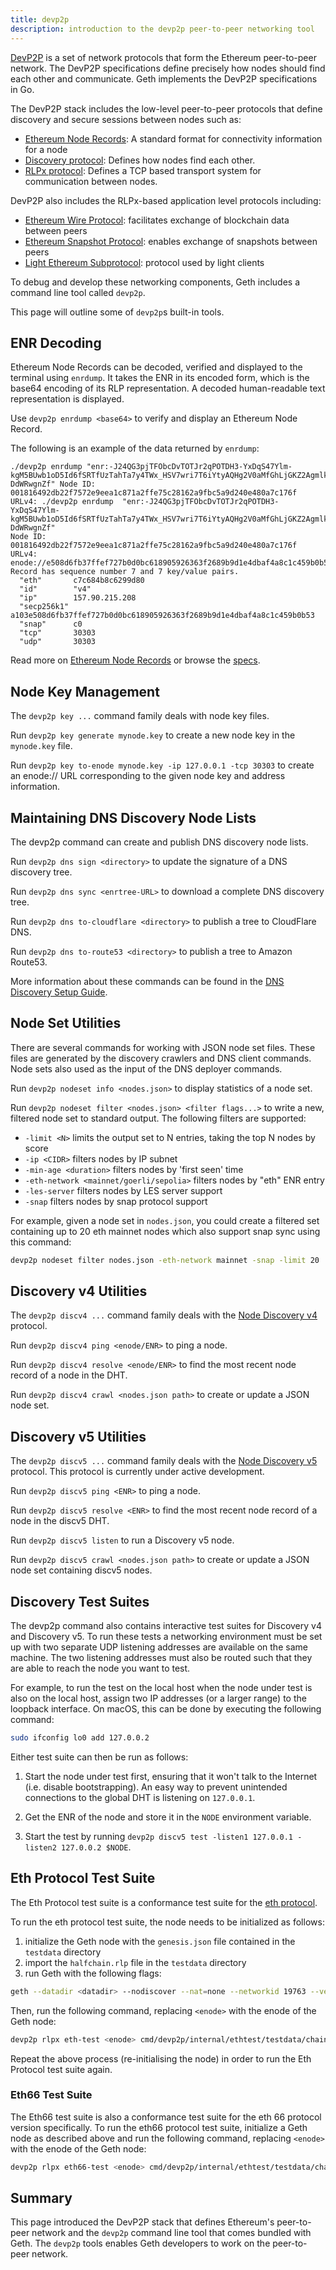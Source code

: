 ```yaml
---
title: devp2p
description: introduction to the devp2p peer-to-peer networking tool
---
```


[DevP2P](https://github.com/ethereum/devp2p) is a set of network protocols that form the Ethereum peer-to-peer network. The DevP2P specifications define precisely how nodes should find each other and communicate. Geth implements the DevP2P specifications in Go.

The DevP2P stack includes the low-level peer-to-peer protocols that define discovery and secure sessions between nodes such as:

- [Ethereum Node Records](https://github.com/ethereum/devp2p/blob/master/enr.md): A standard format for connectivity information for a node
- [Discovery protocol](https://github.com/ethereum/devp2p/blob/master/discv4.md): Defines how nodes find each other.
- [RLPx protocol](https://github.com/ethereum/devp2p/blob/master/rlpx.md): Defines a TCP based transport system for communication between nodes.

DevP2P also includes the RLPx-based application level protocols including:

- [Ethereum Wire Protocol](https://github.com/ethereum/devp2p/blob/master/caps/eth.md): facilitates exchange of blockchain data between peers
- [Ethereum Snapshot Protocol](https://github.com/ethereum/devp2p/blob/master/caps/snap.md): enables exchange of snapshots between peers
- [Light Ethereum Subprotocol](https://github.com/ethereum/devp2p/blob/master/caps/les.md): protocol used by light clients

To debug and develop these networking components, Geth includes a command line tool called `devp2p`.

This page will outline some of `devp2p`s built-in tools.

## ENR Decoding

Ethereum Node Records can be decoded, verified and displayed to the terminal using `enrdump`. It takes the ENR in its encoded form, which is the base64 encoding of its RLP representation. A decoded human-readable text representation is displayed.

Use `devp2p enrdump <base64>` to verify and display an Ethereum Node Record.

The following is an example of the data returned by `enrdump`:

```terminal
./devp2p enrdump "enr:-J24QG3pjTFObcDvTOTJr2qPOTDH3-YxDqS47Ylm-kgM5BUwb1oD5Id6fSRTfUzTahTa7y4TWx_HSV7wri7T6iYtyAQHg2V0aMfGhLjGKZ2AgmlkgnY0gmlwhJ1a19CJc2VjcDI1NmsxoQPlCNb7N__vcnsNC8YYkFkmNj8mibnR5NuvSowcRZsLU4RzbmFwwIN0Y3CCdl-DdWRwgnZf" Node ID: 001816492db22f7572e9eea1c871a2ffe75c28162a9fbc5a9d240e480a7c176f URLv4: ./devp2p enrdump  "enr:-J24QG3pjTFObcDvTOTJr2qPOTDH3-YxDqS47Ylm-kgM5BUwb1oD5Id6fSRTfUzTahTa7y4TWx_HSV7wri7T6iYtyAQHg2V0aMfGhLjGKZ2AgmlkgnY0gmlwhJ1a19CJc2VjcDI1NmsxoQPlCNb7N__vcnsNC8YYkFkmNj8mibnR5NuvSowcRZsLU4RzbmFwwIN0Y3CCdl-DdWRwgnZf"
Node ID: 001816492db22f7572e9eea1c871a2ffe75c28162a9fbc5a9d240e480a7c176f
URLv4:   enode://e508d6fb37ffef727b0d0bc618905926363f2689b9d1e4dbaf4a8c1c459b0b534dcdf84342b78250a6dc013c9ee9f89d095d7a6d1ef0c5f4c57a083b22c557ef@157.90.215.208:30303
Record has sequence number 7 and 7 key/value pairs.
  "eth"       c7c684b8c6299d80
  "id"        "v4"
  "ip"        157.90.215.208
  "secp256k1" a103e508d6fb37ffef727b0d0bc618905926363f2689b9d1e4dbaf4a8c1c459b0b53
  "snap"      c0
  "tcp"       30303
  "udp"       30303
```

Read more on [Ethereum Node Records](https://ethereum.org/en/developers/docs/networking-layer/network-addresses/#enr) or browse the [specs](https://github.com/ethereum/devp2p/blob/591edbd36eb57280384d07373a818c00bddf3b31/enr.md).

## Node Key Management

The `devp2p key ...` command family deals with node key files.

Run `devp2p key generate mynode.key` to create a new node key in the `mynode.key` file.

Run `devp2p key to-enode mynode.key -ip 127.0.0.1 -tcp 30303` to create an enode:// URL corresponding to the given node key and address information.

## Maintaining DNS Discovery Node Lists

The devp2p command can create and publish DNS discovery node lists.

Run `devp2p dns sign <directory>` to update the signature of a DNS discovery tree.

Run `devp2p dns sync <enrtree-URL>` to download a complete DNS discovery tree.

Run `devp2p dns to-cloudflare <directory>` to publish a tree to CloudFlare DNS.

Run `devp2p dns to-route53 <directory>` to publish a tree to Amazon Route53.

More information about these commands can be found in the [DNS Discovery Setup Guide](https://geth.ethereum.org/docs/developers/dns-discovery-setup).

## Node Set Utilities

There are several commands for working with JSON node set files. These files are generated by the discovery crawlers and DNS client commands. Node sets also used as the input of the DNS deployer commands.

Run `devp2p nodeset info <nodes.json>` to display statistics of a node set.

Run `devp2p nodeset filter <nodes.json> <filter flags...>` to write a new, filtered node set to standard output. The following filters are supported:

- `-limit <N>` limits the output set to N entries, taking the top N nodes by score
- `-ip <CIDR>` filters nodes by IP subnet
- `-min-age <duration>` filters nodes by 'first seen' time
- `-eth-network <mainnet/goerli/sepolia>` filters nodes by "eth" ENR entry
- `-les-server` filters nodes by LES server support
- `-snap` filters nodes by snap protocol support

For example, given a node set in `nodes.json`, you could create a filtered set containing up to 20 eth mainnet nodes which also support snap sync using this command:

```sh
devp2p nodeset filter nodes.json -eth-network mainnet -snap -limit 20
```

## Discovery v4 Utilities

The `devp2p discv4 ...` command family deals with the [Node Discovery v4](https://github.com/ethereum/devp2p/tree/master/discv4.md) protocol.

Run `devp2p discv4 ping <enode/ENR>` to ping a node.

Run `devp2p discv4 resolve <enode/ENR>` to find the most recent node record of a node in the DHT.

Run `devp2p discv4 crawl <nodes.json path>` to create or update a JSON node set.

## Discovery v5 Utilities

The `devp2p discv5 ...` command family deals with the [Node Discovery v5](https://github.com/ethereum/devp2p/tree/master/discv5/discv5.md) protocol. This protocol is currently under active development.

Run `devp2p discv5 ping <ENR>` to ping a node.

Run `devp2p discv5 resolve <ENR>` to find the most recent node record of a node in the discv5 DHT.

Run `devp2p discv5 listen` to run a Discovery v5 node.

Run `devp2p discv5 crawl <nodes.json path>` to create or update a JSON node set containing discv5 nodes.

## Discovery Test Suites

The devp2p command also contains interactive test suites for Discovery v4 and Discovery v5. To run these tests a networking environment must be set up with two separate UDP listening addresses are available on the same machine. The two listening addresses must also be routed such
that they are able to reach the node you want to test.

For example, to run the test on the local host when the node under test is also on the local host, assign two IP addresses (or a larger range) to the loopback interface. On macOS, this can be done by executing the following command:

```sh
sudo ifconfig lo0 add 127.0.0.2
```

Either test suite can then be run as follows:

1. Start the node under test first, ensuring that it won't talk to the Internet (i.e. disable bootstrapping). An easy way to prevent unintended connections to the global DHT is listening on `127.0.0.1`.

2. Get the ENR of the node and store it in the `NODE` environment variable.

3. Start the test by running `devp2p discv5 test -listen1 127.0.0.1 -listen2 127.0.0.2 $NODE`.

## Eth Protocol Test Suite

The Eth Protocol test suite is a conformance test suite for the [eth protocol](https://github.com/ethereum/devp2p/blob/master/caps/eth.md).

To run the eth protocol test suite, the node needs to be initialized as follows:

1. initialize the Geth node with the `genesis.json` file contained in the `testdata` directory
2. import the `halfchain.rlp` file in the `testdata` directory
3. run Geth with the following flags:

```sh
geth --datadir <datadir> --nodiscover --nat=none --networkid 19763 --verbosity 5
```

Then, run the following command, replacing `<enode>` with the enode of the Geth node:

```sh
devp2p rlpx eth-test <enode> cmd/devp2p/internal/ethtest/testdata/chain.rlp cmd/devp2p/internal/ethtest/testdata/genesis.json
```

Repeat the above process (re-initialising the node) in order to run the Eth Protocol test suite again.

### Eth66 Test Suite

The Eth66 test suite is also a conformance test suite for the eth 66 protocol version specifically. To run the eth66 protocol test suite, initialize a Geth node as described above and run the following command, replacing `<enode>` with the enode of the Geth node:

```sh
devp2p rlpx eth66-test <enode> cmd/devp2p/internal/ethtest/testdata/chain.rlp cmd/devp2p/internal/ethtest/testdata/genesis.json
```

## Summary

This page introduced the DevP2P stack that defines Ethereum's peer-to-peer network and the `devp2p` command line tool that comes bundled with Geth. The `devp2p` tools enables Geth developers to work on the peer-to-peer network.

